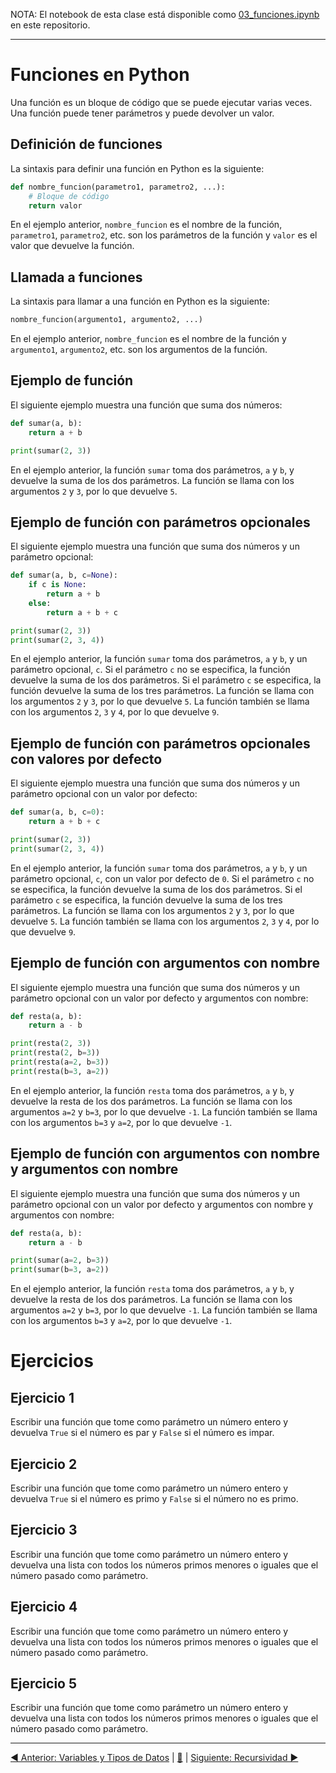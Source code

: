 NOTA: El notebook de esta clase está disponible como [03_funciones.ipynb](03_funciones.ipynb) en este repositorio.

---

# Funciones en Python

Una función es un bloque de código que se puede ejecutar varias veces. Una función puede tener parámetros y puede devolver un valor.

## Definición de funciones

La sintaxis para definir una función en Python es la siguiente:

```python
def nombre_funcion(parametro1, parametro2, ...):
    # Bloque de código
    return valor
```

En el ejemplo anterior, `nombre_funcion` es el nombre de la función, `parametro1`, `parametro2`, etc. son los parámetros de la función y `valor` es el valor que devuelve la función.

## Llamada a funciones

La sintaxis para llamar a una función en Python es la siguiente:

```python
nombre_funcion(argumento1, argumento2, ...)
```

En el ejemplo anterior, `nombre_funcion` es el nombre de la función y `argumento1`, `argumento2`, etc. son los argumentos de la función.

## Ejemplo de función

El siguiente ejemplo muestra una función que suma dos números:

```python
def sumar(a, b):
    return a + b

print(sumar(2, 3))
```

En el ejemplo anterior, la función `sumar` toma dos parámetros, `a` y `b`, y devuelve la suma de los dos parámetros. La función se llama con los argumentos `2` y `3`, por lo que devuelve `5`.

## Ejemplo de función con parámetros opcionales

El siguiente ejemplo muestra una función que suma dos números y un parámetro opcional:

```python
def sumar(a, b, c=None):
    if c is None:
        return a + b
    else:
        return a + b + c

print(sumar(2, 3))
print(sumar(2, 3, 4))
```

En el ejemplo anterior, la función `sumar` toma dos parámetros, `a` y `b`, y un parámetro opcional, `c`. Si el parámetro `c` no se especifica, la función devuelve la suma de los dos parámetros. Si el parámetro `c` se especifica, la función devuelve la suma de los tres parámetros. La función se llama con los argumentos `2` y `3`, por lo que devuelve `5`. La función también se llama con los argumentos `2`, `3` y `4`, por lo que devuelve `9`.

## Ejemplo de función con parámetros opcionales con valores por defecto

El siguiente ejemplo muestra una función que suma dos números y un parámetro opcional con un valor por defecto:

```python
def sumar(a, b, c=0):
    return a + b + c

print(sumar(2, 3))
print(sumar(2, 3, 4))
```

En el ejemplo anterior, la función `sumar` toma dos parámetros, `a` y `b`, y un parámetro opcional, `c`, con un valor por defecto de `0`. Si el parámetro `c` no se especifica, la función devuelve la suma de los dos parámetros. Si el parámetro `c` se especifica, la función devuelve la suma de los tres parámetros. La función se llama con los argumentos `2` y `3`, por lo que devuelve `5`. La función también se llama con los argumentos `2`, `3` y `4`, por lo que devuelve `9`.

## Ejemplo de función con argumentos con nombre

El siguiente ejemplo muestra una función que suma dos números y un parámetro opcional con un valor por defecto y argumentos con nombre:

```python
def resta(a, b):
    return a - b

print(resta(2, 3))
print(resta(2, b=3))
print(resta(a=2, b=3))
print(resta(b=3, a=2))
```

En el ejemplo anterior, la función `resta` toma dos parámetros, `a` y `b`, y devuelve la resta de los dos parámetros. La función se llama con los argumentos `a=2` y `b=3`, por lo que devuelve `-1`. La función también se llama con los argumentos `b=3` y `a=2`, por lo que devuelve `-1`.


## Ejemplo de función con argumentos con nombre y argumentos con nombre

El siguiente ejemplo muestra una función que suma dos números y un parámetro opcional con un valor por defecto y argumentos con nombre y argumentos con nombre:

```python
def resta(a, b):
    return a - b

print(sumar(a=2, b=3))
print(sumar(b=3, a=2))
```

En el ejemplo anterior, la función `resta` toma dos parámetros, `a` y `b`, y devuelve la resta de los dos parámetros. La función se llama con los argumentos `a=2` y `b=3`, por lo que devuelve `-1`. La función también se llama con los argumentos `b=3` y `a=2`, por lo que devuelve `-1`.

# Ejercicios

## Ejercicio 1

Escribir una función que tome como parámetro un número entero y devuelva `True` si el número es par y `False` si el número es impar.

## Ejercicio 2

Escribir una función que tome como parámetro un número entero y devuelva `True` si el número es primo y `False` si el número no es primo.

## Ejercicio 3

Escribir una función que tome como parámetro un número entero y devuelva una lista con todos los números primos menores o iguales que el número pasado como parámetro.

## Ejercicio 4

Escribir una función que tome como parámetro un número entero y devuelva una lista con todos los números primos menores o iguales que el número pasado como parámetro.

## Ejercicio 5

Escribir una función que tome como parámetro un número entero y devuelva una lista con todos los números primos menores o iguales que el número pasado como parámetro.

---


[◀ Anterior: Variables y Tipos de Datos](01_variables_en_python.md) | [🔼](#top) | [Siguiente: Recursividad ▶](04_recursividad.md)
